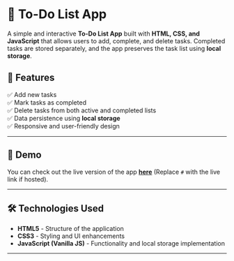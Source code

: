 # 📌 To-Do List App

A simple and interactive **To-Do List App** built with **HTML, CSS, and JavaScript** that allows users to add, complete, and delete tasks. Completed tasks are stored separately, and the app preserves the task list using **local storage**.

## 🎯 Features
✅ Add new tasks  
✅ Mark tasks as completed  
✅ Delete tasks from both active and completed lists  
✅ Data persistence using **local storage**  
✅ Responsive and user-friendly design  

---

## 🚀 Demo  
You can check out the live version of the app **[here](#)** (Replace `#` with the live link if hosted).

---

## 🛠️ Technologies Used
- **HTML5** - Structure of the application  
- **CSS3** - Styling and UI enhancements  
- **JavaScript (Vanilla JS)** - Functionality and local storage implementation  

---
